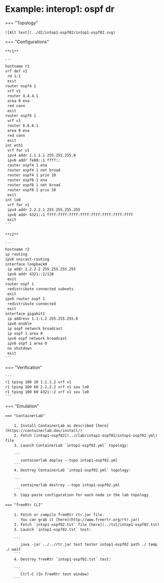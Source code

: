 # Example: interop1: ospf dr

=== "Topology"

    ![Alt text](../d2/intop1-ospf02/intop1-ospf02.svg)

=== "Configurations"

    **r1**

    ```
    hostname r1
    vrf def v1
     rd 1:1
     exit
    router ospf4 1
     vrf v1
     router 4.4.4.1
     area 0 ena
     red conn
     exit
    router ospf6 1
     vrf v1
     router 6.6.6.1
     area 0 ena
     red conn
     exit
    int eth1
     vrf for v1
     ipv4 addr 1.1.1.1 255.255.255.0
     ipv6 addr fe80::1 ffff::
     router ospf4 1 ena
     router ospf4 1 net broad
     router ospf4 1 prio 10
     router ospf6 1 ena
     router ospf6 1 net broad
     router ospf6 1 prio 10
     exit
    int lo0
     vrf for v1
     ipv4 addr 2.2.2.1 255.255.255.255
     ipv6 addr 4321::1 ffff:ffff:ffff:ffff:ffff:ffff:ffff:ffff
     exit
    ```

    **r2**

    ```
    hostname r2
    ip routing
    ipv6 unicast-routing
    interface loopback0
     ip addr 2.2.2.2 255.255.255.255
     ipv6 addr 4321::2/128
     exit
    router ospf 1
     redistribute connected subnets
     exit
    ipv6 router ospf 1
     redistribute connected
     exit
    interface gigabit1
     ip address 1.1.1.2 255.255.255.0
     ipv6 enable
     ip ospf network broadcast
     ip ospf 1 area 0
     ipv6 ospf network broadcast
     ipv6 ospf 1 area 0
     no shutdown
     exit
    ```

=== "Verification"

    ```
    r1 tping 100 10 1.1.1.2 vrf v1
    r1 tping 100 60 2.2.2.2 vrf v1 sou lo0
    r1 tping 100 60 4321::2 vrf v1 sou lo0
    ```

=== "Emulation"

    === "ContainerLab"

        1. Install ContainerLab as described [here](https://containerlab.dev/install/)  
        2. Fetch [intop1-ospf02](../clab/intop1-ospf02/intop1-ospf02.yml) file  
        3. Launch ContainerLab `intop1-ospf02.yml` topology:  

        ```
           containerlab deploy --topo intop1-ospf02.yml  
        ```
        4. Destroy ContainerLab `intop1-ospf02.yml` topology:  

        ```
           containerlab destroy --topo intop1-ospf02.yml  
        ```
        5. Copy-paste configuration for each node in the lab topology

    === "freeRtr CLI"

        1. Fetch or compile freeRtr rtr.jar file.  
           You can grab it [here](http://www.freertr.org/rtr.jar)  
        2. Fetch `intop1-ospf02.tst` file [here](../tst/intop1-ospf02.tst)  
        3. Launch `intop1-ospf02.tst` test:  

        ```
           java -jar ../../rtr.jar test tester intop1-ospf02 path ./ temp ./ wait
        ```
        4. Destroy freeRtr `intop1-ospf02.tst` test:  

        ```
           Ctrl-C (In freeRtr test window)
        ```


